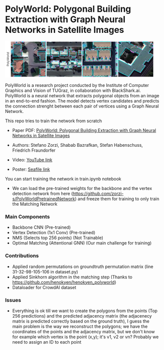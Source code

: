 # PolyWorld: Polygonal Building Extraction with Graph Neural Networks in Satellite Images
![](docs/outputs.png)
  
PolyWorld is a research project conducted by the Institute of Computer Graphics and Vision of TUGraz, in collaboration with BlackShark.ai. PolyWorld is a neural network that extracts polygonal objects from an image in an end-to-end fashion. The model detects vertex candidates and predicts the connection strenght between each pair of vertices using a Graph Neural Network. 

This repo tries to train the network from scratch


- Paper PDF: [PolyWorld: Polygonal Building Extraction with Graph Neural Networks in Satellite Images](https://arxiv.org/abs/2111.15491)

- Authors: Stefano Zorzi, Shabab Bazrafkan, Stefan Habenschuss, Friedrich Fraundorfer

- Video: [YouTube link](https://youtu.be/C80dojBosLQ)

- Poster: [Seafile link](https://files.icg.tugraz.at/f/6a044f133c0d4dd992c5/)

You can start training the network in train.ipynb notebook
- We can load the pre-trained weights for the backbone and the vertex detection network from here (https://github.com/zorzi-s/PolyWorldPretrainedNetwork) and freeze them for training to only train the Matching Network

### Main Components
- Backbone CNN (Pre-trained)
- Vertex Detection (1x1 Conv) (Pre-trained)
- NMS (Selects top 256 points) (Not Trainable)
- Optimal Matching (Attentional GNN) (Our main challenge for training)

### Contributions
- Applied random permutations on groundtruth permutation matrix (line 31-32-98-105-106 in dataset.py)
- Applied Sinkhorn algorithm in the matching step (Thanks to https://github.com/henokyen/henokyen_polyworld)
- Dataloader for CrowdAI dataset

### Issues
- Everything is ok till we want to create the polygons from the points (Top 256 predictions) and the predicted adjacency matrix (the adjacenecy matrix is predicted correctly based on the ground truth), I guess the main problem is the way we reconstruct the polygons; we have the coordinates of the points and the adjacency matrix, but we don't know for example which vertex is the point (x,y); it's v1, v2 or vn? Probably we need to assign an ID to each point
